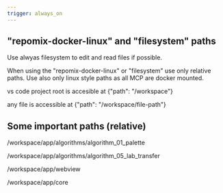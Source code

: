 ```yaml
---
trigger: always_on
---
```


## "repomix-docker-linux" and "filesystem" paths

Use alwyas filesystem to edit and read files if possible.

When using the "repomix-docker-linux" or "filesystem" use only relative paths. Use also only linux style paths as all MCP are docker mounted.

vs code project root is accesible at {"path": "/workspace"}

any file is accessible at {"path": "/workspace/file-path"}

## Some important paths (relative)

/workspace/app/algorithms/algorithm_01_palette

/workspace/app/algorithms/algorithm_05_lab_transfer

/workspace/app/webview

/workspace/app/core
